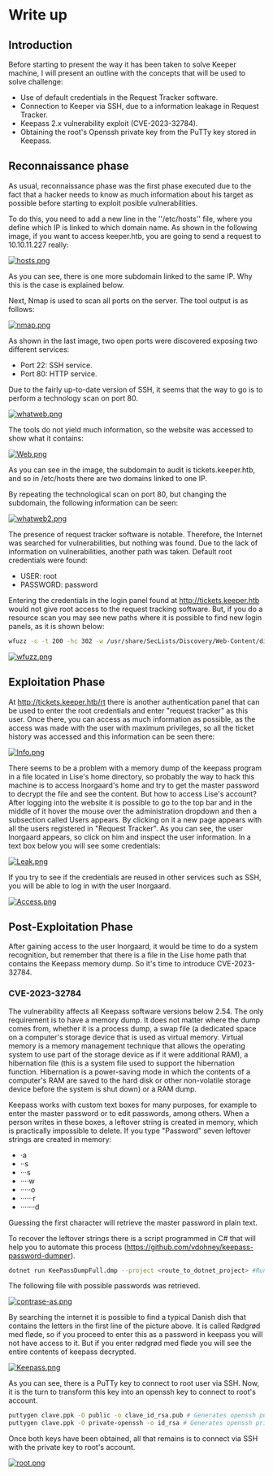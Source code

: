 # Write up
## Introduction
Before starting to present the way it has been taken to solve Keeper machine, I will present an outline with the concepts that will be used to solve challenge:
- Use of default credentials in the Request Tracker software.
- Connection to Keeper via SSH, due to a information leakage in Request Tracker.
- Keepass 2.x vulnerability exploit (CVE-2023-32784).
- Obtaining the root's Openssh private key from the PuTTy key stored in Keepass.
## Reconnaissance phase
As usual, reconnaissance phase was the first phase executed due to the fact that a hacker needs to know as much information about his target as possible before starting to exploit posible vulnerabilities.

To do this, you need to add a new line in the ''/etc/hosts'' file, where you define which IP is linked to which domain name. As shown in the following image, if you want to access keeper.htb, you are going to send a request to 10.10.11.227 really:

[![hosts.png](https://i.postimg.cc/8zBhdMYt/hosts.png)](https://postimg.cc/SnR2k2kM)

As you can see, there is one more subdomain linked to the same IP. Why this is the case is explained below.

Next, Nmap is used to scan all ports on the server. The tool output is as follows:

[![nmap.png](https://i.postimg.cc/MGWqQhc3/nmap.png)](https://postimg.cc/nXwy8SGq)

As shown in the last image, two open ports were discovered exposing two different services:
- Port 22: SSH service.
- Port 80: HTTP service.

Due to the fairly up-to-date version of SSH, it seems that the way to go is to perform a technology scan on port 80.

[![whatweb.png](https://i.postimg.cc/T3yRxZyZ/whatweb.png)](https://postimg.cc/gxW9qtHD)

The tools do not yield much information, so the website was accessed to show what it contains:

[![Web.png](https://i.postimg.cc/N0mD3jQL/Web.png)](https://postimg.cc/Lq4jfRYM)

As you can see in the image, the subdomain to audit is tickets.keeper.htb, and so in /etc/hosts there are two domains linked to one IP.

By repeating the technological scan on port 80, but changing the subdomain, the following information can be seen:

[![whatweb2.png](https://i.postimg.cc/CMHVkbnr/whatweb2.png)](https://postimg.cc/3WR6H4B2)

The presence of request tracker software is notable. Therefore, the Internet was searched for vulnerabilities, but nothing was found. Due to the lack of information on vulnerabilities, another path was taken. Default root credentials were found:
- USER: root
- PASSWORD: password

Entering the credentials in the login panel found at http://tickets.keeper.htb would not give root access to the request tracking software. But, if you do a resource scan you may see new paths where it is possible to find new login panels, as it is shown below:

```bash
wfuzz -c -t 200 -hc 302 -w /usr/share/SecLists/Discovery/Web-Content/directory-list-2.3-medium.txt http://tickets.keeper.htb/FUZZ
```

[![wfuzz.png](https://i.postimg.cc/BnqTT4rD/wfuzz.png)](https://postimg.cc/crbtZy44)
## Exploitation Phase

At http://tickets.keeper.htb/rt there is another authentication panel that can be used to enter the root credentials and enter "request tracker" as this user. Once there, you can access as much information as possible, as the access was made with the user with maximum privileges, so all the ticket history was accessed and this information can be seen there:

[![Info.png](https://i.postimg.cc/XqQC45zN/Info.png)](https://postimg.cc/q66RGNrW)

There seems to be a problem with a memory dump of the keepass program in a file located in Lise's home directory, so probably the way to hack this machine is to access lnorgaard's home and try to get the master password to decrypt the file and see the content. But how to access Lise's account? After logging into the website it is possible to go to the top bar and in the middle of it hover the mouse over the administration dropdown and then a subsection called Users appears. By clicking on it a new page appears with all the users registered in "Request Tracker". As you can see, the user lnorgaard appears, so click on him and inspect the user information. In a text box below you will see some credentials:

[![Leak.png](https://i.postimg.cc/PJYV3812/Leak.png)](https://postimg.cc/XBNgXqHC)

If you try to see if the credentials are reused in other services such as SSH, you will be able to log in with the user lnorgaard.

[![Access.png](https://i.postimg.cc/9Ms2vTK9/Access.png)](https://postimg.cc/2bdgWqzj)
## Post-Exploitation Phase

After gaining access to the user lnorgaard, it would be time to do a system recognition, but remember that there is a file in the Lise home path that contains the Keepass memory dump. So it's time to introduce CVE-2023-32784.
### CVE-2023-32784

The vulnerability affects all Keepass software versions below 2.54. The only requirement is to have a memory dump. It does not matter where the dump comes from, whether it is a process dump, a swap file (a dedicated space on a computer's storage device that is used as virtual memory. Virtual memory is a memory management technique that allows the operating system to use part of the storage device as if it were additional RAM), a hibernation file (this is a system file used to support the hibernation function. Hibernation is a power-saving mode in which the contents of a computer's RAM are saved to the hard disk or other non-volatile storage device before the system is shut down) or a RAM dump.

Keepass works with custom text boxes for many purposes, for example to enter the master password or to edit passwords, among others.
When a person writes in these boxes, a leftover string is created in memory, which is practically impossible to delete. If you type "Password" seven leftover strings are created in memory:
- ·a
- ··s
- ···s
- ····w
- ·····o
- ······r
- ·······d

Guessing the first character will retrieve the master password in plain text.

To recover the leftover strings there is a script programmed in C# that will help you to automate this process (https://github.com/vdohney/keepass-password-dumper).

```bash
dotnet run KeePassDumpFull.dmp --project <route_to_dotnet_project> #Running the above script
```

The following file with possible passwords was retrieved.

[![contrase-as.png](https://i.postimg.cc/fTRhCmCB/contrase-as.png)](https://postimg.cc/hh6wPJHd)

By searching the internet it is possible to find a typical Danish dish that contains the letters in the first line of the picture above. It is called Rødgrød med fløde, so if you proceed to enter this as a password in keepass you will not have access to it. But if you enter rødgrød med fløde you will see the entire contents of keepass decrypted.

[![Keepass.png](https://i.postimg.cc/sXHBTSqS/Keepass.png)](https://postimg.cc/8JWP5F1P)

As you can see, there is a PuTTy key to connect to root user via SSH. Now, it is the turn to transform this key into an openssh key to connect to root's account.

```bash
puttygen clave.ppk -O public -o clave_id_rsa.pub # Generates openssh public key from puTTy key
puttygen clave.ppk -O private-openssh -o id_rsa # Generates openssh private key from puTTy key
```

Once both keys have been obtained, all that remains is to connect via SSH with the private key to root's account.

[![root.png](https://i.postimg.cc/tJ3C6x3F/root.png)](https://postimg.cc/wRBp83bB)
